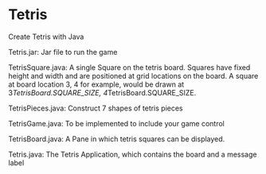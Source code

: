 # Tetris
Create Tetris with Java

Tetris.jar:
Jar file to run the game

TetrisSquare.java:
 A single Square on the tetris board. Squares have fixed height and width and are positioned at grid locations on the board. A square at board location 3, 4 for example, would be drawn at 3*TetrisBoard.SQUARE_SIZE, 4*TetrisBoard.SQUARE_SIZE.
 
 TetrisPieces.java:
  Construct 7 shapes of tetris pieces
 
 TetrisGame.java:
  To be implemented to include your game control
  
  TetrisBoard.java:
  A Pane in which tetris squares can be displayed.
 
 Tetris.java:
  The Tetris Application, which contains the board and a message label
